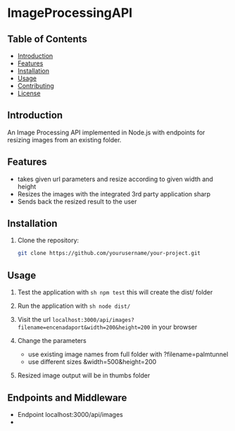 # ImageProcessingAPI


## Table of Contents
- [Introduction](#introduction)
- [Features](#features)
- [Installation](#installation)
- [Usage](#usage)
- [Contributing](#contributing)
- [License](#license)


## Introduction

An Image Processing API implemented in Node.js with endpoints for resizing images from an existing folder.

## Features

- takes given url parameters and resize according to given width and height
- Resizes the images with the integrated 3rd party application sharp
- Sends back the resized result to the user

## Installation

1. Clone the repository:
   ```sh
   git clone https://github.com/yourusername/your-project.git

## Usage

1. Test the application with 
    ```sh npm test```
    this will create the dist/ folder
2. Run the application with 
    ```sh node dist/```
3. Visit the url 
```localhost:3000/api/images?filename=encenadaport&width=200&height=200```
in your browser

4. Change the parameters 
    - use existing image names from full folder with ?filename=palmtunnel
    - use different sizes &width=500&height=200

5. Resized image output will be in thumbs folder

## Endpoints and Middleware

- Endpoint localhost:3000/api/images
- 